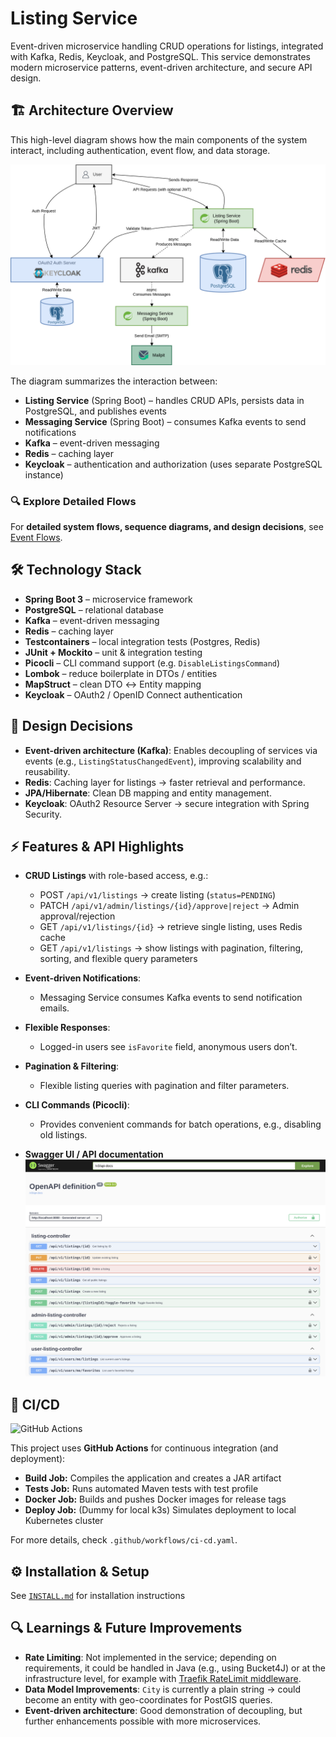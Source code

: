 # Listing Service

Event-driven microservice handling CRUD operations for listings, integrated with Kafka, Redis, Keycloak, and
PostgreSQL. This service demonstrates modern microservice patterns, event-driven architecture, and secure API design.

## 🏗️ Architecture Overview

This high-level diagram shows how the main components of the system interact, including authentication, event flow, and
data storage.

![Architecture Diagram](./docs/assets/architecture.png)

The diagram summarizes the interaction between:

- **Listing Service** (Spring Boot) – handles CRUD APIs, persists data in PostgreSQL, and publishes events
- **Messaging Service** (Spring Boot) – consumes Kafka events to send notifications
- **Kafka** – event-driven messaging
- **Redis** – caching layer
- **Keycloak** – authentication and authorization (uses separate PostgreSQL instance)

### 🔍 Explore Detailed Flows

For **detailed system flows, sequence diagrams, and design decisions**,
see [Event Flows](./docs/flows.md).

## 🛠️ Technology Stack

- **Spring Boot 3** – microservice framework
- **PostgreSQL** – relational database
- **Kafka** – event-driven messaging
- **Redis** – caching layer
- **Testcontainers** – local integration tests (Postgres, Redis)
- **JUnit + Mockito** – unit & integration testing
- **Picocli** – CLI command support (e.g. `DisableListingsCommand`)
- **Lombok** – reduce boilerplate in DTOs / entities
- **MapStruct** – clean DTO ↔ Entity mapping
- **Keycloak** – OAuth2 / OpenID Connect authentication

## 🎨 Design Decisions

- **Event-driven architecture (Kafka)**: Enables decoupling of services via events (e.g., `ListingStatusChangedEvent`),
  improving scalability and reusability.
- **Redis**: Caching layer for listings → faster retrieval and performance.
- **JPA/Hibernate**: Clean DB mapping and entity management.
- **Keycloak**: OAuth2 Resource Server → secure integration with Spring Security.

## ⚡ Features & API Highlights

- **CRUD Listings** with role-based access, e.g.:
    - POST `/api/v1/listings` → create listing (`status=PENDING`)
    - PATCH `/api/v1/admin/listings/{id}/approve|reject` → Admin approval/rejection
    - GET `/api/v1/listings/{id}` → retrieve single listing, uses Redis cache
    - GET `/api/v1/listings` → show listings with pagination, filtering, sorting, and flexible query parameters


- **Event-driven Notifications**:
    - Messaging Service consumes Kafka events to send notification emails.

- **Flexible Responses**:
    - Logged-in users see `isFavorite` field, anonymous users don’t.

- **Pagination & Filtering**:
    - Flexible listing queries with pagination and filter parameters.

- **CLI Commands (Picocli)**:
    - Provides convenient commands for batch operations, e.g., disabling old listings.

- **Swagger UI / API documentation**
  ![Swagger UI Screenshot](./docs/assets/swagger-ui.png)

## 🔄 CI/CD

![GitHub Actions](https://github.com/baris-top-portfolio/listing-service/workflows/Listing%20Service%20CI/CD/badge.svg)

This project uses **GitHub Actions** for continuous integration (and deployment):

- **Build Job:** Compiles the application and creates a JAR artifact
- **Tests Job:** Runs automated Maven tests with test profile
- **Docker Job:** Builds and pushes Docker images for release tags
- **Deploy Job:** (Dummy for local k3s) Simulates deployment to local Kubernetes cluster

For more details, check `.github/workflows/ci-cd.yaml`.

## ⚙️ Installation & Setup

See [`INSTALL.md`](./INSTALL.md) for installation instructions

## 🔍 Learnings & Future Improvements

- **Rate Limiting**: Not implemented in the service; depending on requirements, it could be handled in Java (e.g., using
  Bucket4J) or at the infrastructure level, for example
  with [Traefik RateLimit middleware](https://doc.traefik.io/traefik/reference/routing-configuration/http/middlewares/ratelimit/).
- **Data Model Improvements**: `City` is currently a plain string → could become an entity with geo-coordinates for
  PostGIS queries.
- **Event-driven architecture**: Good demonstration of decoupling, but further enhancements possible with more
  microservices.
